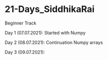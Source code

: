# 21-Days_SiddhikaRai
Beginner Track

Day 1 (07.07.2021): Started with Numpy 

Day 2 (08.07.2021): Continuation Numpy arrays

Day 3 (09.07.2021):

